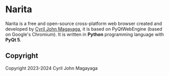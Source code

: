 # Narita

Narita is a free and open-source cross-platform web browser created and developed by [Cyril John Magayaga](https://github.com/magayaga), it is based on PyQtWebEngine (based on Google's Chromium). It is written in **Python** programming language with **PyQt 5**.

## Copyright
Copyright 2023-2024 Cyril John Magayaga
